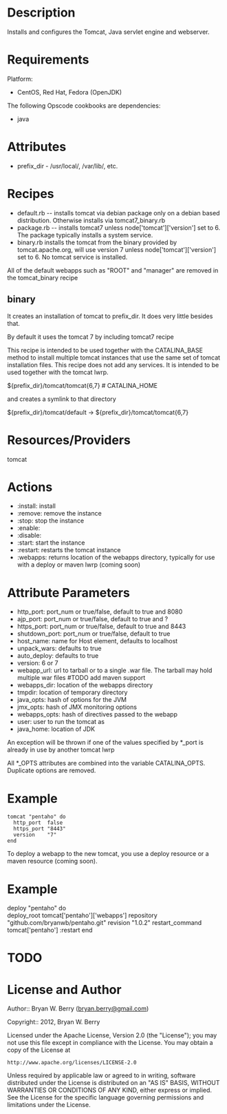 Description
===========

Installs and configures the Tomcat, Java servlet engine and webserver.


Requirements
============

Platform: 

* CentOS, Red Hat, Fedora (OpenJDK)

The following Opscode cookbooks are dependencies:

* java


Attributes
==========

* prefix_dir - /usr/local/, /var/lib/, etc.

Recipes
==========

* default.rb -- installs tomcat via debian package only on a
debian based distribution. Otherwise installs via tomcat7_binary.rb
* package.rb -- installs tomcat7 unless node['tomcat']['version'] set
to 6. The package typically installs a system service.
* binary.rb  installs the tomcat from the binary provided by
tomcat.apache.org, will use version 7 unless node['tomcat']['version'] set
to 6. No tomcat service is installed.

All of the default webapps such as "ROOT" and "manager" are removed in the tomcat_binary recipe

binary
------

It creates an installation of tomcat to prefix_dir. It does very
little besides that.

By default it uses the tomcat 7 by including tomcat7 recipe

This recipe is intended to be used together with the CATALINA_BASE method to install
multiple tomcat instances that use the same set of tomcat installation
files. This recipe does not add any services. It is intended to be used together with the tomcat lwrp.

${prefix_dir}/tomcat/tomcat{6,7}  # CATALINA_HOME

and creates a symlink to that directory

${prefix_dir}/tomcat/default -> ${prefix_dir}/tomcat/tomcat{6,7}



Resources/Providers
===================

tomcat

# Actions

- :install: install
- :remove: remove the instance
- :stop: stop the instance
- :enable:
- :disable:
- :start: start the instance
- :restart: restarts the tomcat instance
- :webapps: returns location of the webapps directory, typically for
  use with a deploy or maven lwrp (coming soon)

# Attribute Parameters

- http_port: port_num or true/false, default to true and 8080
- ajp_port:  port_num or true/false, default to true and ?
- https_port: port_num or true/false, default to true and 8443
- shutdown_port: port_num or true/false, default to true
- host_name: name for Host element, defaults to localhost
- unpack_wars: defaults to true
- auto_deploy: defaults to true
- version: 6 or 7 
- webapp_url: url to tarball or to a single .war file. The tarball
  may hold multiple war files #TODO add maven support
- webapps_dir: location of the webapps directory
- tmpdir: location of temporary directory
- java_opts: hash of options for the JVM
- jmx_opts: hash of JMX monitoring options
- webapps_opts: hash of directives passed to the webapp
- user: user to run the tomcat as
- java_home: location of JDK


An exception will be thrown if one of the values specified by *_port
is already in use by another tomcat lwrp

All *_OPTS attributes are combined into the variable CATALINA_OPTS.
Duplicate options are removed.

# Example

    tomcat "pentaho" do
      http_port  false
      https_port "8443"
      version    "7"
    end

To deploy a webapp to the new tomcat, you use a deploy resource or a
maven resource (coming soon).

# Example

   deploy "pentaho" do  
     deploy_root tomcat['pentaho']['webapps']
     repository "github.com/bryanwb/pentaho.git"
     revision   "1.0.2"
     restart_command tomcat['pentaho'] :restart
   end


TODO
====


License and Author
==================

Author:: Bryan W. Berry (<bryan.berry@gmail.com>)

Copyright:: 2012, Bryan W. Berry

Licensed under the Apache License, Version 2.0 (the "License");
you may not use this file except in compliance with the License.
You may obtain a copy of the License at

    http://www.apache.org/licenses/LICENSE-2.0

Unless required by applicable law or agreed to in writing, software
distributed under the License is distributed on an "AS IS" BASIS,
WITHOUT WARRANTIES OR CONDITIONS OF ANY KIND, either express or implied.
See the License for the specific language governing permissions and
limitations under the License.
